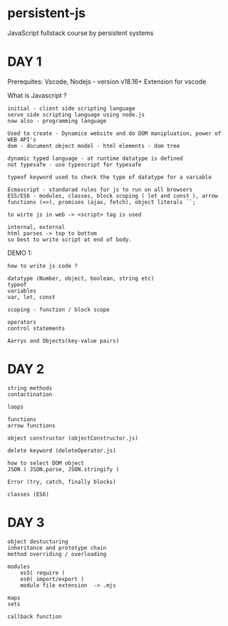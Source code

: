 # persistent-js

JavaScript fullstack course by persistent systems

# DAY 1

Prerequites:
Vscode, Nodejs - version v18.16+
Extension for vscode

What is Javascript ?

    initial - client side scripting language
    serve side scripting language using node.js
    now also - programming language

    Used to create - Dynamice website and do DOM manipluation, power of WEB API's
    dom - document object model - html elements - dom tree

    dynamic typed language - at runtime datatype is defined
    not typesafe - use typescript for typesafe

    typeof keyword used to check the type of datatype for a variable

    Ecmascript - standarad rules for js to run on all browsers
    ES5/ES6 - modules, classes, block scoping ( let and const ), arrow functions (=>), promises (ajax, fetch), object literals ``;

    to wirte js in web -> <script> tag is used

    internal, external
    html parses -> top to bottom
    so best to write script at end of body.

DEMO 1:

    how to write js code ?

    datatype (Number, object, boolean, string etc)
    typeof
    variables
    var, let, const

    scoping - function / block scope

    operators
    control statements

    Aarrys and Objects(key-value pairs)

# DAY 2

    string methods
    contactination

    loops

    functions
    arrow functions

    object constructor (objectConstructor.js)

    delete keyword (deleteOperator.js)

    how to select DOM object
    JSON ( JSON.parse, JSON.stringify )

    Error (try, catch, finally blocks)

    classes (ES6)

# DAY 3

    object destucturing
    inheritance and prototype chain
    method overriding / overloading

    modules
        es5( require )
        es6( import/export )
        module file extension  -> .mjs

    maps
    sets

    callback function
